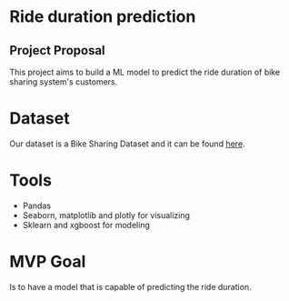 # Ride duration prediction 

## Project Proposal 
This project aims to build a ML model to predict the ride duration of bike sharing system's customers. 

# Dataset 
Our dataset is a Bike Sharing Dataset and it can be found [here](https://www.kaggle.com/chirag02/ford-gobike-2019feb-tripdata).

# Tools
- Pandas 
- Seaborn, matplotlib and plotly for visualizing
- Sklearn and xgboost for modeling

# MVP Goal 
Is to have a model that is capable of predicting the ride duration.  

